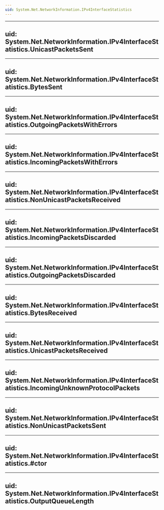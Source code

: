 ```yaml
---
uid: System.Net.NetworkInformation.IPv4InterfaceStatistics
---
```


---
uid: System.Net.NetworkInformation.IPv4InterfaceStatistics.UnicastPacketsSent
---

---
uid: System.Net.NetworkInformation.IPv4InterfaceStatistics.BytesSent
---

---
uid: System.Net.NetworkInformation.IPv4InterfaceStatistics.OutgoingPacketsWithErrors
---

---
uid: System.Net.NetworkInformation.IPv4InterfaceStatistics.IncomingPacketsWithErrors
---

---
uid: System.Net.NetworkInformation.IPv4InterfaceStatistics.NonUnicastPacketsReceived
---

---
uid: System.Net.NetworkInformation.IPv4InterfaceStatistics.IncomingPacketsDiscarded
---

---
uid: System.Net.NetworkInformation.IPv4InterfaceStatistics.OutgoingPacketsDiscarded
---

---
uid: System.Net.NetworkInformation.IPv4InterfaceStatistics.BytesReceived
---

---
uid: System.Net.NetworkInformation.IPv4InterfaceStatistics.UnicastPacketsReceived
---

---
uid: System.Net.NetworkInformation.IPv4InterfaceStatistics.IncomingUnknownProtocolPackets
---

---
uid: System.Net.NetworkInformation.IPv4InterfaceStatistics.NonUnicastPacketsSent
---

---
uid: System.Net.NetworkInformation.IPv4InterfaceStatistics.#ctor
---

---
uid: System.Net.NetworkInformation.IPv4InterfaceStatistics.OutputQueueLength
---
